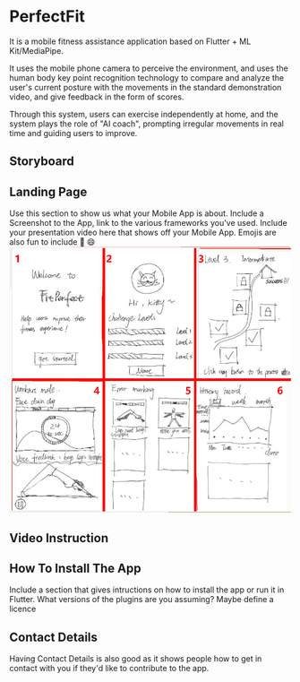 # PerfectFit

It is a mobile fitness assistance application based on Flutter + ML Kit/MediaPipe. 

It uses the mobile phone camera to perceive the environment, and uses the human body key point recognition technology to compare and analyze the user's current posture with the movements in the standard demonstration video, and give feedback in the form of scores. 

Through this system, users can exercise independently at home, and the system plays the role of "AI coach", prompting irregular movements in real time and guiding users to improve.

## Storyboard 

## Landing Page 

Use this section to show us what your Mobile App is about.   Include a Screenshot to the App, link to the various frameworks you've used. Include your presentation video here that shows off your Mobile App.   Emojis are also fun to include 📱 😄
![first_version_UIdesign](images/first_version_UI.png)

## Video Instruction

## How To Install The App

Include a section that gives intructions on how to install the app or run it in Flutter.  What versions of the plugins are you assuming?  Maybe define a licence

##  Contact Details

Having Contact Details is also good as it shows people how to get in contact with you if they'd like to contribute to the app. 


